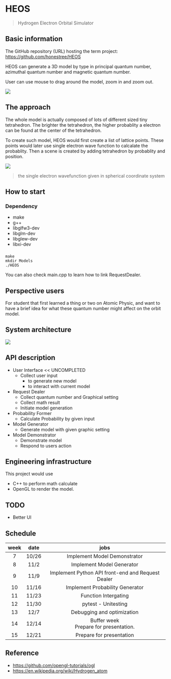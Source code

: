 # HEOS
> Hydrogen Electron Orbital Simulator

## Basic information

The GitHub repository (URL) hosting the term project: https://github.com/honestree/HEOS

HEOS can generate a 3D model by type in principal quantum number, azimuthal quantum number and magnetic quantum number.

User can use mouse to drag around the model, zoom in and zoom out.

![](https://i.imgur.com/nCMnrcS.png)

## The approach

The whole model is actually composed of lots of different sized tiny tetrahedron. The brighter the tetrahedron, the higher probablity a electron can be found at the center of the tetrahedron.

To create such model, HEOS would first create a list of lattice points. These points would later use single electron wave function to calcalate the probablity. Then a scene is created by adding tetrahedron by probablity and position.

![](https://i.imgur.com/41VUfMK.png)
> the single electron wavefunction given in spherical coordinate system

## How to start

### Dependency

* make 
* g++
* libglfw3-dev
* libglm-dev
* libglew-dev
* libxi-dev

### 
```
make
mkdir Models
./HEOS
```

You can also check main.cpp to learn how to link RequestDealer.

## Perspective users

For student that first learned a thing or two on Atomic Physic, and want to have a brief idea for what these quantum number might affect on the orbit model.

## System architecture

![](https://i.imgur.com/rYGtujQ.png)

## API description

* User Interface << UNCOMPLETED
    * Collect user input
        * to generate new model
        * to interact with current model
* Request Dealer
    * Collect quantum number and Graphical setting
    * Collect math result
    * Initiate model generation
* Probability Former
    * Calculate Probability by given input
* Model Generator
    * Generate model with given graphic setting
* Model Demonstrator
    * Demonstrate model
    * Respond to users action

## Engineering infrastructure

This project would use 
* C++ to perform math calculate
* OpenGL to render the model.

## TODO

* Better UI

## Schedule

|week|date|jobs|
|:-:|:---:|:--:|
|7  |10/26| Implement Model Demonstrator                      |
|8  |11/2 | Implement Model Generator                         |
|9  |11/9 | Implement Python API front-end and Request Dealer |
|10 |11/16| Implement Probability Generator                   |
|11 |11/23| Function Intergating                              |
|12 |11/30| pytest - Unitesting                               |
|13 |12/7 | Debugging and optimization                        |
|14 |12/14| Buffer week <br> Prepare for presentation.        |
|15 |12/21| Prepare for presentation                          |

  
## Reference
* https://github.com/opengl-tutorials/ogl
* https://en.wikipedia.org/wiki/Hydrogen_atom




